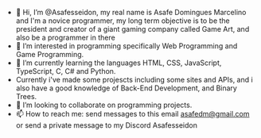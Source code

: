- 👋 Hi, I’m @Asafesseidon, my real name is Asafe Domingues Marcelino and I'm a novice programmer, my long term objective is to be the president and creator of a giant gaming company called Game Art, and also be a programmer in there
- 👀 I’m interested in programming specifically Web Programming and Game Programming.
- 🌱 I’m currently learning the languages HTML, CSS, JavaScript, TypeScript, C, C# and Python.
- Currently i've made some projescts including some sites and APIs, and i also have a good knowledge of Back-End Development, and Binary Trees.
- 💞️ I’m looking to collaborate on programming projects.
- 📫 How to reach me: send messages to this email asafedm@gmail.com or send a private message to my Discord Asafesseidon

<!---
Asafesseidon/Asafesseidon is a ✨ special ✨ repository because its `README.md` (this file) appears on your GitHub profile.
You can click the Preview link to take a look at your changes.
--->
